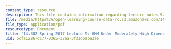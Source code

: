 ```yaml
---
content_type: resource
description: This file contains information regarding lecture notes 9.
file: /media/https%3A/open-learning-course-data-rc.s3.amazonaws.com/14-382-econometrics-spring-2017/5cfa1286dc77036532aa3f31d6aba3ae_MIT14_382S17_lec9.pdf
file_type: application/pdf
resourcetype: Document
title: '14.382 Spring 2017 Lecture 9: GMM Under Moderately High Dimensions'
uid: 5cfa1286-dc77-0365-32aa-3f31d6aba3ae
---
```

